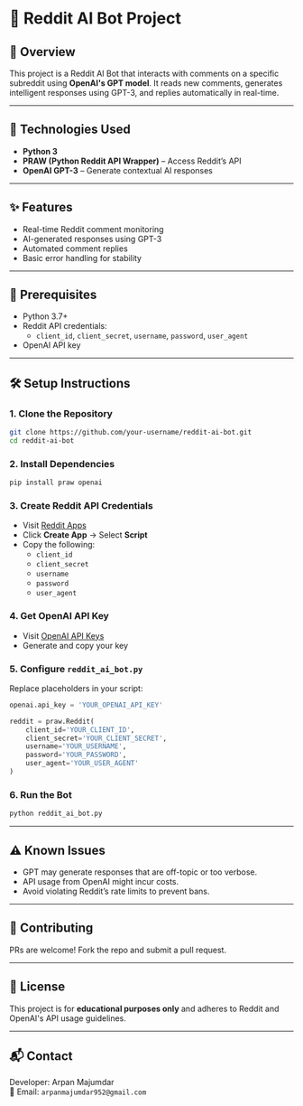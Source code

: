 
# 🤖 Reddit AI Bot Project

## 📘 Overview
This project is a Reddit AI Bot that interacts with comments on a specific subreddit using **OpenAI's GPT model**. It reads new comments, generates intelligent responses using GPT-3, and replies automatically in real-time.

---

## 🚀 Technologies Used
- **Python 3**
- **PRAW (Python Reddit API Wrapper)** – Access Reddit’s API
- **OpenAI GPT-3** – Generate contextual AI responses

---

## ✨ Features
- Real-time Reddit comment monitoring
- AI-generated responses using GPT-3
- Automated comment replies
- Basic error handling for stability

---

## 🔧 Prerequisites
- Python 3.7+
- Reddit API credentials:
  - `client_id`, `client_secret`, `username`, `password`, `user_agent`
- OpenAI API key

---

## 🛠️ Setup Instructions

### 1. Clone the Repository
```bash
git clone https://github.com/your-username/reddit-ai-bot.git
cd reddit-ai-bot
```

### 2. Install Dependencies
```bash
pip install praw openai
```

### 3. Create Reddit API Credentials
- Visit [Reddit Apps](https://www.reddit.com/prefs/apps)
- Click **Create App** → Select **Script**
- Copy the following:
  - `client_id`
  - `client_secret`
  - `username`
  - `password`
  - `user_agent`

### 4. Get OpenAI API Key
- Visit [OpenAI API Keys](https://platform.openai.com/account/api-keys)
- Generate and copy your key

### 5. Configure `reddit_ai_bot.py`
Replace placeholders in your script:
```python
openai.api_key = 'YOUR_OPENAI_API_KEY'

reddit = praw.Reddit(
    client_id='YOUR_CLIENT_ID',
    client_secret='YOUR_CLIENT_SECRET',
    username='YOUR_USERNAME',
    password='YOUR_PASSWORD',
    user_agent='YOUR_USER_AGENT'
)
```

### 6. Run the Bot
```bash
python reddit_ai_bot.py
```

---

## ⚠️ Known Issues
- GPT may generate responses that are off-topic or too verbose.
- API usage from OpenAI might incur costs.
- Avoid violating Reddit’s rate limits to prevent bans.

---

## 🤝 Contributing
PRs are welcome! Fork the repo and submit a pull request.

---

## 📜 License
This project is for **educational purposes only** and adheres to Reddit and OpenAI's API usage guidelines.

---

## 📬 Contact
Developer: Arpan Majumdar  
📧 Email: `arpanmajumdar952@gmail.com`
